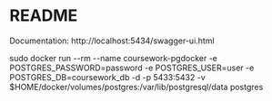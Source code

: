 # README #
Documentation:
http://localhost:5434/swagger-ui.html

sudo docker run --rm --name coursework-pgdocker -e POSTGRES_PASSWORD=password -e POSTGRES_USER=user -e POSTGRES_DB=coursework_db -d -p 5433:5432 -v $HOME/docker/volumes/postgres:/var/lib/postgresql/data postgres
